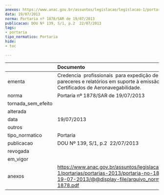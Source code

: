 ```yaml
---
anexos: https://www.anac.gov.br/assuntos/legislacao/legislacao-1/portarias/portarias-2013/portaria-no-1878-sar-de-19-07-2013/@@display-file/arquivo_norma/PA2013-1878.pdf
data: 19/07/2013
norma: Portaria nº 1878/SAR de 19/07/2013
publicacao: DOU Nº 139, S/1, p.2  22/07/2013
tags:
- portaria
tipo_normatico: Portaria
hide: 
- toc 
 
---
```


|                    | Documento                                                                                                                                                         |
|:-------------------|:------------------------------------------------------------------------------------------------------------------------------------------------------------------|
| ementa             | Credencia  profissionais  para expedição de laudos, pareceres e relatórios em suporte à emissão de Certificados de Aeronavegabilidade.                            |
| norma              | Portaria nº 1878/SAR de 19/07/2013                                                                                                                                |
| tornada_sem_efeito |                                                                                                                                                                   |
| alterada           |                                                                                                                                                                   |
| data               | 19/07/2013                                                                                                                                                        |
| outros             |                                                                                                                                                                   |
| tipo_normatico     | Portaria                                                                                                                                                          |
| publicacao         | DOU Nº 139, S/1, p.2  22/07/2013                                                                                                                                  |
| revogada           |                                                                                                                                                                   |
| em_vigor           |                                                                                                                                                                   |
| anexos             | https://www.anac.gov.br/assuntos/legislacao/legislacao-1/portarias/portarias-2013/portaria-no-1878-sar-de-19-07-2013/@@display-file/arquivo_norma/PA2013-1878.pdf |